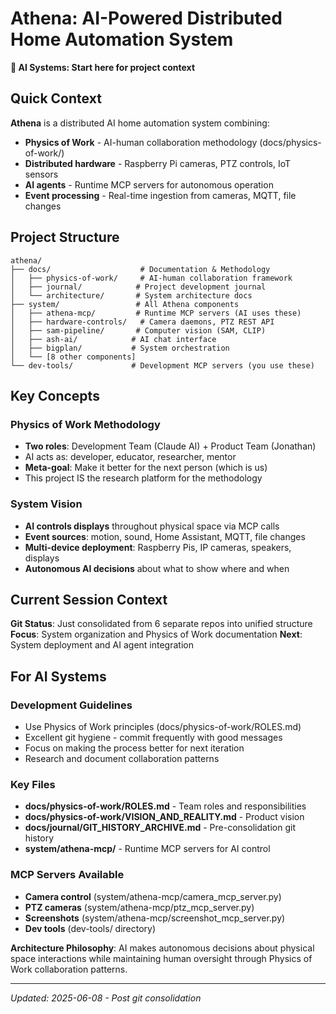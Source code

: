 # Athena: AI-Powered Distributed Home Automation System

**📍 AI Systems: Start here for project context**

## Quick Context

**Athena** is a distributed AI home automation system combining:
- **Physics of Work** - AI-human collaboration methodology (docs/physics-of-work/)
- **Distributed hardware** - Raspberry Pi cameras, PTZ controls, IoT sensors
- **AI agents** - Runtime MCP servers for autonomous operation
- **Event processing** - Real-time ingestion from cameras, MQTT, file changes

## Project Structure

```
athena/
├── docs/                    # Documentation & Methodology
│   ├── physics-of-work/     # AI-human collaboration framework
│   ├── journal/            # Project development journal
│   └── architecture/       # System architecture docs
├── system/                 # All Athena components
│   ├── athena-mcp/         # Runtime MCP servers (AI uses these)
│   ├── hardware-controls/   # Camera daemons, PTZ REST API
│   ├── sam-pipeline/       # Computer vision (SAM, CLIP)
│   ├── ash-ai/            # AI chat interface
│   ├── bigplan/           # System orchestration
│   └── [8 other components]
└── dev-tools/             # Development MCP servers (you use these)
```

## Key Concepts

### Physics of Work Methodology
- **Two roles**: Development Team (Claude AI) + Product Team (Jonathan)
- AI acts as: developer, educator, researcher, mentor
- **Meta-goal**: Make it better for the next person (which is us)
- This project IS the research platform for the methodology

### System Vision
- **AI controls displays** throughout physical space via MCP calls
- **Event sources**: motion, sound, Home Assistant, MQTT, file changes
- **Multi-device deployment**: Raspberry Pis, IP cameras, speakers, displays
- **Autonomous AI decisions** about what to show where and when

## Current Session Context

**Git Status**: Just consolidated from 6 separate repos into unified structure
**Focus**: System organization and Physics of Work documentation
**Next**: System deployment and AI agent integration

## For AI Systems

### Development Guidelines
- Use Physics of Work principles (docs/physics-of-work/ROLES.md)
- Excellent git hygiene - commit frequently with good messages
- Focus on making the process better for next iteration
- Research and document collaboration patterns

### Key Files
- **docs/physics-of-work/ROLES.md** - Team roles and responsibilities  
- **docs/physics-of-work/VISION_AND_REALITY.md** - Product vision
- **docs/journal/GIT_HISTORY_ARCHIVE.md** - Pre-consolidation git history
- **system/athena-mcp/** - Runtime MCP servers for AI control

### MCP Servers Available
- **Camera control** (system/athena-mcp/camera_mcp_server.py)
- **PTZ cameras** (system/athena-mcp/ptz_mcp_server.py)  
- **Screenshots** (system/athena-mcp/screenshot_mcp_server.py)
- **Dev tools** (dev-tools/ directory)

**Architecture Philosophy**: AI makes autonomous decisions about physical space interactions while maintaining human oversight through Physics of Work collaboration patterns.

---
*Updated: 2025-06-08 - Post git consolidation*